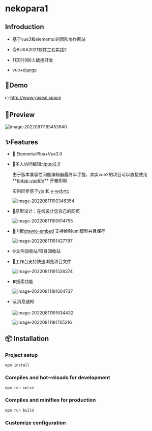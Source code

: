 # nekopara1

## Infroduction

- 基于vue3和elementui的团队协作网站

- @BUAA2021软件工程实践2
- 11天时间6人敏捷开发
- vue+[django](https://github.com/nekopara-meow/backend)

## 🎄Demo

👉http://www.yaseal.space

## 📔Preview

![image-20220811185453940](C:\Users\Administrator\Desktop\xxq\frontend\docs\img\image-20220811185453940.png)

## ✨Features

- 🎨 ElementuiPlus+Vue3.0 

- 💅多人协同编辑:[tiptap2.0](https://tiptap.dev/installation/vue3)

  由于版本兼容性问题编辑器最终半手搓，其实vue2的项目可以直接使用**[tiptap-vuetify](https://github.com/iliyaZelenko/tiptap-vuetify)** 开箱即用

  实时同步基于[yjs](https://github.com/yjs/yjs) 和 [y-webrtc](https://github.com/yjs/y-webrtc)

  ![image-20220811190346354](C:\Users\Administrator\Desktop\xxq\frontend\docs\img\image-20220811190346354.png)

- 🔖原型设计：在线设计您自己的网页

  ![image-20220811190814755](C:\Users\Administrator\Desktop\xxq\frontend\docs\img\image-20220811190814755.png)

- 📘内嵌[drawio-embed](https://imaoda.github.io/drawio-embed/) 支持绘制uml模型并且保存

  ![image-20220811191427787](C:\Users\Administrator\Desktop\xxq\frontend\docs\img\image-20220811191427787.png)

- 🌐文件回收站/项目回收站

- 🎈工作台支持快速浏览项目文件

  ![image-20220811191528374](C:\Users\Administrator\Desktop\xxq\frontend\docs\img\image-20220811191528374.png)

- 🍀搜索功能

  ![image-20220811191604737](C:\Users\Administrator\Desktop\xxq\frontend\docs\img\image-20220811191604737.png)

- 💻消息通知

  ![image-20220811191634432](C:\Users\Administrator\Desktop\xxq\frontend\docs\img\image-20220811191634432.png)

  ![image-20220811191705216](C:\Users\Administrator\Desktop\xxq\frontend\docs\img\image-20220811191705216.png)

## 📦 Installation

### Project setup

```
npm install
```

### Compiles and hot-reloads for development

```
npm run serve
```

### Compiles and minifies for production

```
npm run build
```

### Customize configuration
